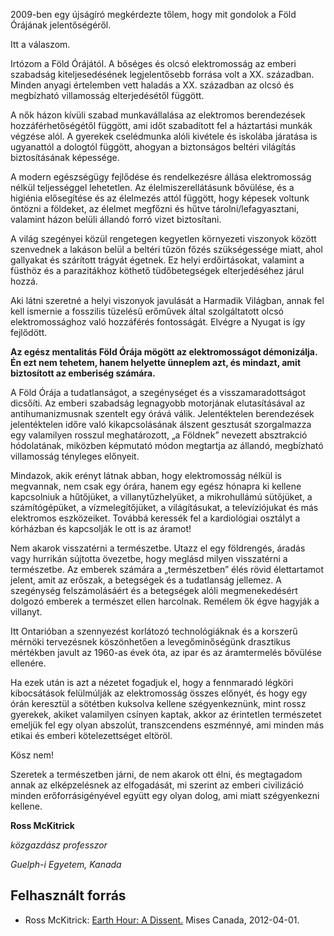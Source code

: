 2009-ben egy újságíró megkérdezte tőlem, hogy mit gondolok a Föld Órájának jelentőségéről.

Itt a válaszom.

Irtózom a Föld Órájától. A bőséges és olcsó elektromosság az emberi szabadság kiteljesedésének legjelentősebb forrása volt a XX. században. Minden anyagi értelemben vett haladás a XX. században az olcsó és megbízható villamosság elterjedésétől függött.

A nők házon kívüli szabad munkavállalása az elektromos berendezések hozzáférhetőségétől függött, ami időt szabadított fel a háztartási munkák végzése alól. A gyerekek cselédmunka alóli kivétele és iskolába járatása is ugyanattól a dologtól függött, ahogyan a biztonságos beltéri világítás biztosításának képessége.

A modern egészségügy fejlődése és rendelkezésre állása elektromosság nélkül teljességgel lehetetlen. Az élelmiszerellátásunk bővülése, és a higiénia elősegítése és az élelmezés attól függött, hogy képesek voltunk öntözni a földeket, az élelmet megfőzni és hűtve tárolni/lefagyasztani, valamint házon belüli állandó forró vizet biztosítani.

A világ szegényei közül rengetegen kegyetlen környezeti viszonyok között szenvednek a lakáson belül a beltéri tűzön főzés szükségessége miatt, ahol gallyakat és szárított trágyát égetnek. Ez helyi erdőirtásokat, valamint a füsthöz és a parazitákhoz köthető tüdőbetegségek elterjedéséhez járul hozzá.

Aki látni szeretné a helyi viszonyok javulását a Harmadik Világban, annak fel kell ismernie a fosszilis tüzelésű erőművek által szolgáltatott olcsó elektromossághoz való hozzáférés fontosságát. Elvégre a Nyugat is így fejlődött.

**Az egész mentalitás Föld Órája mögött az elektromosságot démonizálja. Én ezt nem tehetem, hanem helyette ünneplem azt, és mindazt, amit biztosított az emberiség számára.**

A Föld Órája a tudatlanságot, a szegénységet és a visszamaradottságot dicsőíti. Az emberi szabadság legnagyobb motorjának elutasításával az antihumanizmusnak szentelt egy órává válik. Jelentéktelen berendezések jelentéktelen időre való kikapcsolásának álszent gesztusát szorgalmazza egy valamilyen rosszul meghatározott, „a Földnek” nevezett absztrakció hódolatának, miközben képmutató módon megtartja az állandó, megbízható villamosság tényleges előnyeit.

Mindazok, akik erényt látnak abban, hogy elektromosság nélkül is megvannak, nem csak egy órára, hanem egy egész hónapra ki kellene kapcsolniuk a hűtőjüket, a villanytűzhelyüket, a mikrohullámú sütőjüket, a számítógépüket, a vízmelegítőjüket, a világításukat, a televíziójukat és más elektromos eszközeiket. Továbbá keressék fel a kardiológiai osztályt a kórházban és kapcsolják le ott is az áramot!

Nem akarok visszatérni a természetbe. Utazz el egy földrengés, áradás vagy hurrikán sújtotta övezetbe, hogy meglásd milyen visszatérni a természetbe. Az emberek számára a „természetben” élés rövid élettartamot jelent, amit az erőszak, a betegségek és a tudatlanság jellemez. A szegénység felszámolásáért és a betegségek alóli megmenekedésért dolgozó emberek a természet ellen harcolnak. Remélem ők égve hagyják a villanyt.

Itt Ontarióban a szennyezést korlátozó technológiáknak és a korszerű mérnöki tervezésnek köszönhetően a levegőminőségünk drasztikus mértékben javult az 1960-as évek óta, az ipar és az áramtermelés bővülése ellenére.

Ha ezek után is azt a nézetet fogadjuk el, hogy a fennmaradó légköri kibocsátások felülmúlják az elektromosság összes előnyét, és hogy egy órán keresztül a sötétben kuksolva kellene szégyenkeznünk, mint rossz gyerekek, akiket valamilyen csínyen kaptak, akkor az érintetlen természetet emeljük fel egy olyan abszolút, transzcendens eszménnyé, ami minden más etikai és emberi kötelezettséget eltöröl.

Kösz nem!

Szeretek a természetben járni, de nem akarok ott élni, és megtagadom annak az elképzelésnek az elfogadását, mi szerint az emberi civilizáció minden erőforrásigényével együtt egy olyan dolog, ami miatt szégyenkezni kellene.

**Ross McKitrick**

*közgazdász professzor*

*Guelph-i Egyetem, Kanada*


## Felhasznált forrás

* Ross McKitrick: [Earth Hour: A Dissent.](https://www.mises.ca/earth-hour-a-dissent/) Mises Canada, 2012-04-01.

